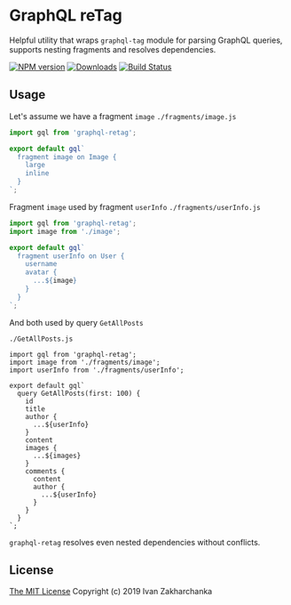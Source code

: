 # GraphQL reTag

Helpful utility that wraps `graphql-tag` module for parsing GraphQL queries, supports nesting fragments and resolves dependencies.

[![NPM version][npm-image]][npm-url]
[![Downloads][downloads-image]][npm-url]
[![Build Status][travis-image]][travis-url]

## Usage

Let's assume we have a fragment `image`
`./fragments/image.js`
```js
import gql from 'graphql-retag';

export default gql`
  fragment image on Image {
    large
    inline
  }
`;
```
Fragment `image` used by fragment `userInfo`
`./fragments/userInfo.js`
```js
import gql from 'graphql-retag';
import image from './image';

export default gql`
  fragment userInfo on User {
    username
    avatar {
      ...${image}
    }
  }
`;
```

And both used by query `GetAllPosts`

`./GetAllPosts.js`
```
import gql from 'graphql-retag';
import image from './fragments/image';
import userInfo from './fragments/userInfo';

export default gql`
  query GetAllPosts(first: 100) {
    id
    title
    author {
      ...${userInfo}
    }
    content
    images {
      ...${images}
    }
    comments {
      content
      author {
        ...${userInfo}
      }
    }
  }
`;

```

`graphql-retag` resolves even nested dependencies without conflicts.

## License
[The MIT License](http://opensource.org/licenses/MIT)
Copyright (c) 2019 Ivan Zakharchanka


[downloads-image]: https://img.shields.io/npm/dm/graphql-retag.svg
[npm-url]: https://www.npmjs.com/package/graphql-retag
[npm-image]: https://img.shields.io/npm/v/graphql-retag.svg

[travis-url]: https://travis-ci.org/3axap4eHko/graphql-retag
[travis-image]: https://img.shields.io/travis/3axap4eHko/graphql-retag/master.svg